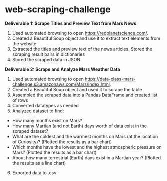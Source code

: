 # web-scraping-challenge

**Deliverable 1: Scrape Titles and Preview Text from Mars News**
1. Used automated browsing to open https://redplanetscience.com/. 
2. Created a Beautiful Soup object and use it to extract text elements from the website
3. Extracted the titles and preview text of the news articles. Stored the scraping result pairs in dictionaries 
4. Stored the scraped data in JSON

**Deliverable 2: Scrape and Analyze Mars Weather Data**
1. Used automated browsing to open https://data-class-mars-challenge.s3.amazonaws.com/Mars/index.html. 
2. Created a Beautiful Soup object and used it to scrape the table
3. Assembled the scraped data into a Pandas DataFrame and created list of rows
4. Converted datatypes as needed
5. Analyzed dataset to find:
- How many months exist on Mars?
- How many Martian (and not Earth) days worth of data exist in the scraped dataset?
- What are the coldest and the warmest months on Mars (at the location of Curiosity)? (Plotted the results as a bar chart)
- Which months have the lowest and the highest atmospheric pressure on Mars? (Plotted the results as a bar chart)
- About how many terrestrial (Earth) days exist in a Martian year? (Plotted the results as a line chart)
6. Exported data to .csv
